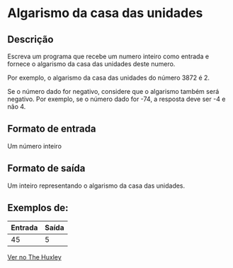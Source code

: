 # Algarismo da casa das unidades

## Descrição

Escreva um programa que recebe um numero inteiro como entrada e fornece o algarismo da casa das unidades deste numero.

Por exemplo, o algarismo da casa das unidades do número 3872 é 2.

Se o número dado for negativo, considere que o algarismo também será negativo. Por exemplo, se o número dado for -74, a resposta deve ser -4 e não 4.

## Formato de entrada

Um número inteiro

## Formato de saída

Um inteiro representando o algarismo da casa das unidades.

## Exemplos de:

| Entrada | Saída |
| - | - |
|45 | 5 |

[Ver no The Huxley](https://thehuxley.com/problem/166) 
